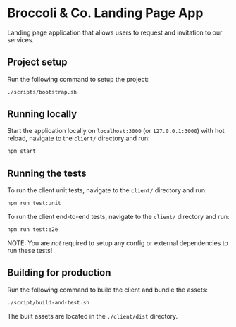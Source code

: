 # Broccoli & Co. Landing Page App

Landing page application that allows users to request and invitation to our services.

## Project setup

Run the following command to setup the project:

```sh
./scripts/bootstrap.sh
```

## Running locally

Start the application locally on `localhost:3000` (or `127.0.0.1:3000`) with hot reload, navigate to the `client/` directory and run:

```sh
npm start
```

## Running the tests

To run the client unit tests, navigate to the `client/` directory and run:

```sh
npm run test:unit
```

To run the client end-to-end tests, navigate to the `client/` directory and run:

```sh
npm run test:e2e
```

NOTE: You are _not_ required to setup any config or external dependencies to run these tests!

## Building for production

Run the following command to build the client and bundle the assets:

```sh
./script/build-and-test.sh
```

The built assets are located in the `./client/dist` directory.
